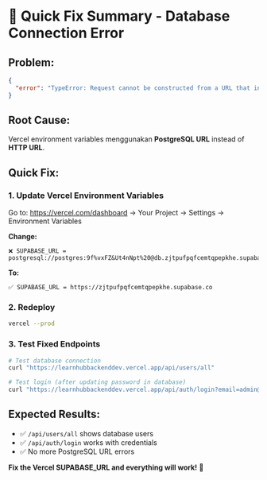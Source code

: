 # 🚨 Quick Fix Summary - Database Connection Error

## **Problem:**
```json
{
  "error": "TypeError: Request cannot be constructed from a URL that includes credentials: postgresql://postgres:9f%vxFZ&Ut4nNpt%20@db.zjtpufpqfcemtqpepkhe.supabase.co:5432/postgres/rest/v1/users"
}
```

## **Root Cause:**
Vercel environment variables menggunakan **PostgreSQL URL** instead of **HTTP URL**.

## **Quick Fix:**

### **1. Update Vercel Environment Variables**
Go to: https://vercel.com/dashboard → Your Project → Settings → Environment Variables

**Change:**
```
❌ SUPABASE_URL = postgresql://postgres:9f%vxFZ&Ut4nNpt%20@db.zjtpufpqfcemtqpepkhe.supabase.co:5432/postgres
```

**To:**
```
✅ SUPABASE_URL = https://zjtpufpqfcemtqpepkhe.supabase.co
```

### **2. Redeploy**
```bash
vercel --prod
```

### **3. Test Fixed Endpoints**
```bash
# Test database connection
curl "https://learnhubbackenddev.vercel.app/api/users/all"

# Test login (after updating password in database)
curl "https://learnhubbackenddev.vercel.app/api/auth/login?email=admin@example.com&password=admin123"
```

## **Expected Results:**
- ✅ `/api/users/all` shows database users
- ✅ `/api/auth/login` works with credentials
- ✅ No more PostgreSQL URL errors

**Fix the Vercel SUPABASE_URL and everything will work!** 🚀